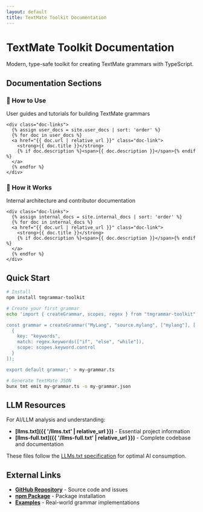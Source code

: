 ```yaml
---
layout: default
title: TextMate Toolkit Documentation
---
```


# TextMate Toolkit Documentation

Modern, type-safe toolkit for creating TextMate grammars with TypeScript.

## Documentation Sections

<div class="documentation-grid">
  
  <div class="doc-section user-docs">
    <h3>📖 How to Use</h3>
    <p>User guides and tutorials for building TextMate grammars</p>
    
    <div class="doc-links">
      {% assign user_docs = site.user_docs | sort: 'order' %}
      {% for doc in user_docs %}
      <a href="{{ doc.url | relative_url }}" class="doc-link">
        <strong>{{ doc.title }}</strong>
        {% if doc.description %}<span>{{ doc.description }}</span>{% endif %}
      </a>
      {% endfor %}
    </div>
  </div>

  <div class="doc-section internal-docs">
    <h3>🔧 How it Works</h3>
    <p>Internal architecture and contributor documentation</p>
    
    <div class="doc-links">
      {% assign internal_docs = site.internal_docs | sort: 'order' %}
      {% for doc in internal_docs %}
      <a href="{{ doc.url | relative_url }}" class="doc-link">
        <strong>{{ doc.title }}</strong>
        {% if doc.description %}<span>{{ doc.description }}</span>{% endif %}
      </a>
      {% endfor %}
    </div>
  </div>

</div>

## Quick Start

```bash
# Install
npm install tmgrammar-toolkit

# Create your first grammar
echo 'import { createGrammar, scopes, regex } from "tmgrammar-toolkit";

const grammar = createGrammar("MyLang", "source.mylang", ["mylang"], [
  { 
    key: "keywords", 
    match: regex.keywords(["if", "else", "while"]), 
    scope: scopes.keyword.control 
  }
]);

export default grammar;' > my-grammar.ts

# Generate TextMate JSON
bunx tmt emit my-grammar.ts -o my-grammar.json
```

## LLM Resources

For AI/LLM analysis and understanding:

- **[llms.txt]({{ '/llms.txt' | relative_url }})** - Essential project information
- **[llms-full.txt]({{ '/llms-full.txt' | relative_url }})** - Complete codebase and documentation

These files follow the [LLMs.txt specification](https://llmstxt.org) for optimal AI consumption.

## External Links

- **[GitHub Repository](https://github.com/svallory/tmgrammar-toolkit)** - Source code and issues
- **[npm Package](https://www.npmjs.com/package/tmgrammar-toolkit)** - Package installation
- **[Examples](https://github.com/svallory/tmgrammar-toolkit/tree/main/examples)** - Real-world grammar implementations